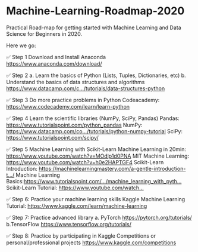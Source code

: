 # Machine-Learning-Roadmap-2020
Practical Road-map for getting started with Machine Learning and Data Science for Beginners in 2020.

Here we go:

✅ Step 1
Download and Install Anaconda
https://www.anaconda.com/download/

✅ Step 2
a. Learn the basics of Python (Lists, Tuples, Dictionaries, etc)
b. Understand the basics of data structures and algorithms
https://www.datacamp.com/c…/tutorials/data-structures-python

✅ Step 3
Do more practice problems in Python
Codeacademy: https://www.codecademy.com/learn/learn-python

✅ Step 4
Learn the scientific libraries (NumPy, SciPy, Pandas)
Pandas: https://www.tutorialspoint.com/python_pandas
NumPy: https://www.datacamp.com/co…/tutorials/python-numpy-tutorial
SciPy: https://www.tutorialspoint.com/scipy/

✅ Step 5
Machine Learning with Scikit-Learn
Machine Learning in 20min: https://www.youtube.com/watch?v=MOdlp1d0PNA
MIT Machine Learning: https://www.youtube.com/watch?v=h0e2HAPTGF4
Scikit-Learn Introduction: https://machinelearningmastery.com/a-gentle-introduction-t…/
Machine Learning Basics:https://www.tutorialspoint.com/…/machine_learning_with_pyth…
Scikit-Learn Tutorial: https://www.youtube.com/watch…

✅ Step 6:
Practice your machine learning skills
Kaggle Machine Learning Tutorial: https://www.kaggle.com/learn/machine-learning

✅ Step 7:
Practice advanced library
a. PyTorch
https://pytorch.org/tutorials/
b.TensorFlow
https://www.tensorflow.org/tutorials/

✅ Step 8:
Practice by participating in Kaggle Competitions or personal/professional projects
https://www.kaggle.com/competitions
